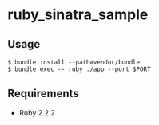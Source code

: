 # ruby\_sinatra\_sample

## Usage

```
$ bundle install --path=vendor/bundle
$ bundle exec -- ruby ./app --port $PORT
```

## Requirements

- Ruby 2.2.2
